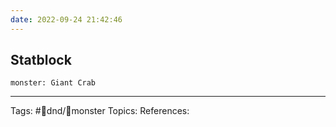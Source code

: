```yaml
---
date: 2022-09-24 21:42:46
---
```


## Statblock

```statblock
monster: Giant Crab
```


___
Tags: #🐲dnd/👻monster 
Topics:
References:







